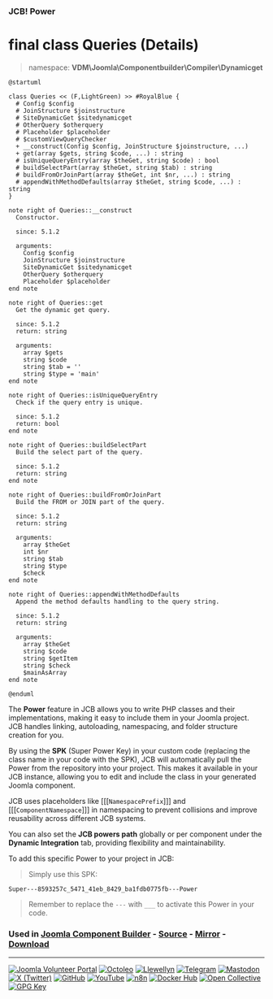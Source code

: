 ### JCB! Power
# final class Queries (Details)
> namespace: **VDM\Joomla\Componentbuilder\Compiler\Dynamicget**

```uml
@startuml

class Queries << (F,LightGreen) >> #RoyalBlue {
  # Config $config
  # JoinStructure $joinstructure
  # SiteDynamicGet $sitedynamicget
  # OtherQuery $otherquery
  # Placeholder $placeholder
  # $customViewQueryChecker
  + __construct(Config $config, JoinStructure $joinstructure, ...)
  + get(array $gets, string $code, ...) : string
  # isUniqueQueryEntry(array $theGet, string $code) : bool
  # buildSelectPart(array $theGet, string $tab) : string
  # buildFromOrJoinPart(array $theGet, int $nr, ...) : string
  # appendWithMethodDefaults(array $theGet, string $code, ...) : string
}

note right of Queries::__construct
  Constructor.

  since: 5.1.2
  
  arguments:
    Config $config
    JoinStructure $joinstructure
    SiteDynamicGet $sitedynamicget
    OtherQuery $otherquery
    Placeholder $placeholder
end note

note right of Queries::get
  Get the dynamic get query.

  since: 5.1.2
  return: string
  
  arguments:
    array $gets
    string $code
    string $tab = ''
    string $type = 'main'
end note

note right of Queries::isUniqueQueryEntry
  Check if the query entry is unique.

  since: 5.1.2
  return: bool
end note

note right of Queries::buildSelectPart
  Build the select part of the query.

  since: 5.1.2
  return: string
end note

note right of Queries::buildFromOrJoinPart
  Build the FROM or JOIN part of the query.

  since: 5.1.2
  return: string
  
  arguments:
    array $theGet
    int $nr
    string $tab
    string $type
    $check
end note

note right of Queries::appendWithMethodDefaults
  Append the method defaults handling to the query string.

  since: 5.1.2
  return: string
  
  arguments:
    array $theGet
    string $code
    string $getItem
    string $check
    $mainAsArray
end note

@enduml
```

The **Power** feature in JCB allows you to write PHP classes and their implementations,
making it easy to include them in your Joomla project. JCB handles linking, autoloading,
namespacing, and folder structure creation for you.

By using the **SPK** (Super Power Key) in your custom code (replacing the class name
in your code with the SPK), JCB will automatically pull the Power from the repository
into your project. This makes it available in your JCB instance, allowing you to edit
and include the class in your generated Joomla component.

JCB uses placeholders like [[[`NamespacePrefix`]]] and [[[`ComponentNamespace`]]] in
namespacing to prevent collisions and improve reusability across different JCB systems.

You can also set the **JCB powers path** globally or per component under the
**Dynamic Integration** tab, providing flexibility and maintainability.

To add this specific Power to your project in JCB:

> Simply use this SPK:
```
Super---8593257c_5471_41eb_8429_ba1fdb0775fb---Power
```
> Remember to replace the `---` with `___` to activate this Power in your code.

### Used in [Joomla Component Builder](https://www.joomlacomponentbuilder.com) - [Source](https://git.vdm.dev/joomla/Component-Builder) - [Mirror](https://github.com/vdm-io/Joomla-Component-Builder) - [Download](https://git.vdm.dev/joomla/pkg-component-builder/releases)

---
[![Joomla Volunteer Portal](https://img.shields.io/badge/-Joomla-gold?logo=joomla)](https://volunteers.joomla.org/joomlers/1396-llewellyn-van-der-merwe "Join Llewellyn on the Joomla Volunteer Portal: Shaping the Future Together!") [![Octoleo](https://img.shields.io/badge/-Octoleo-black?logo=linux)](https://git.vdm.dev/octoleo "--quiet") [![Llewellyn](https://img.shields.io/badge/-Llewellyn-ffffff?logo=gitea)](https://git.vdm.dev/Llewellyn "Collaborate and Innovate with Llewellyn on Git: Building a Better Code Future!") [![Telegram](https://img.shields.io/badge/-Telegram-blue?logo=telegram)](https://t.me/Joomla_component_builder "Join Llewellyn and the Community on Telegram: Building Joomla Components Together!") [![Mastodon](https://img.shields.io/badge/-Mastodon-9e9eec?logo=mastodon)](https://joomla.social/@llewellyn "Connect and Engage with Llewellyn on Joomla Social: Empowering Communities, One Post at a Time!") [![X (Twitter)](https://img.shields.io/badge/-X-black?logo=x)](https://x.com/llewellynvdm "Join the Conversation with Llewellyn on X: Where Ideas Take Flight!") [![GitHub](https://img.shields.io/badge/-GitHub-181717?logo=github)](https://github.com/Llewellynvdm "Build, Innovate, and Thrive with Llewellyn on GitHub: Turning Ideas into Impact!") [![YouTube](https://img.shields.io/badge/-YouTube-ff0000?logo=youtube)](https://www.youtube.com/@OctoYou "Explore, Learn, and Create with Llewellyn on YouTube: Your Gateway to Inspiration!") [![n8n](https://img.shields.io/badge/-n8n-black?logo=n8n)](https://n8n.io/creators/octoleo "Effortless Automation and Impactful Workflows with Llewellyn on n8n!") [![Docker Hub](https://img.shields.io/badge/-Docker-grey?logo=docker)](https://hub.docker.com/u/llewellyn "Llewellyn on Docker: Containerize Your Creativity!") [![Open Collective](https://img.shields.io/badge/-Donate-green?logo=opencollective)](https://opencollective.com/joomla-component-builder "Donate towards JCB: Help Llewellyn financially so he can continue developing this great tool!") [![GPG Key](https://img.shields.io/badge/-GPG-blue?logo=gnupg)](https://git.vdm.dev/Llewellyn/gpg "Unlock Trust and Security with Llewellyn's GPG Key: Your Gateway to Verified Connections!")